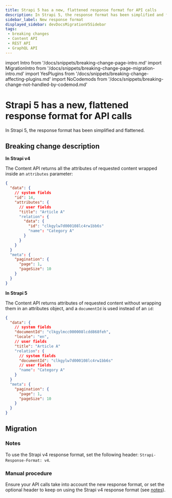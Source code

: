 ```yaml
---
title: Strapi 5 has a new, flattened response format for API calls
description: In Strapi 5, the response format has been simplified and flattened, and attributes of requested content are no longer wrapped in an attributes object.
sidebar_label: New response format
displayed_sidebar: devDocsMigrationV5Sidebar
tags:
 - breaking changes
 - Content API
 - REST API
 - GraphQL API
---
```


import Intro from '/docs/snippets/breaking-change-page-intro.md'
import MigrationIntro from '/docs/snippets/breaking-change-page-migration-intro.md'
import YesPlugins from '/docs/snippets/breaking-change-affecting-plugins.md'
import NoCodemods from '/docs/snippets/breaking-change-not-handled-by-codemod.md'

# Strapi 5 has a new, flattened response format for API calls

In Strapi 5, the response format has been simplified and flattened.

<Intro />

<YesPlugins />
<NoCodemods />

## Breaking change description

<SideBySideContainer>

<SideBySideColumn>

**In Strapi v4**

The Content API returns all the attributes of requested content wrapped inside an `attributes` parameter:

```json
{
  "data": {
    // system fields
    "id": 14,
    "attributes": {
      // user fields
      "title": "Article A"
      "relation": {
        "data": {
          "id": "clkgylw7d000108lc4rw1bb6s"
          "name": "Category A"
        }
      }
    }
  }
  "meta": {
    "pagination": {
      "page": 1,
      "pageSize": 10
    }
  }
}
```

</SideBySideColumn>

<SideBySideColumn>

**In Strapi 5**

The Content API returns attributes of requested content without wrapping them in an attributes object, and a `documentId` is used instead of an `id`:

```json {4}
{
  "data": {
    // system fields
    "documentId": "clkgylmcc000008lcdd868feh",
    "locale": "en",
    // user fields
    "title": "Article A"
    "relation": {
      // system fields
      "documentId": "clkgylw7d000108lc4rw1bb6s"
      // user fields
      "name": "Category A"
    }
  }
  "meta": {
    "pagination": {
      "page": 1,
      "pageSize": 10
    }
  }
}
```

</SideBySideColumn>

</SideBySideContainer>

## Migration

### Notes

To use the Strapi v4 response format, set the following header: `Strapi-Response-Format: v4`. 

### Manual procedure

Ensure your API calls take into account the new response format, or set the optional header to keep on using the Strapi v4 response format (see [notes](#notes)).

